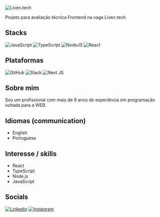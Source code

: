 ![Liven.tech](https://liven.tech/_next/image?url=%2Fimages%2Flogo-2x.png&w=256&q=75)

Projeto para avaliação técnica Frontend na vaga Liven.tech.

## Stacks

![JavaScript](https://img.shields.io/badge/javascript-%23323330.svg?style=for-the-badge&logo=javascript&logoColor=%23F7DF1E) ![TypeScript](https://img.shields.io/badge/typescript-%23007ACC.svg?style=for-the-badge&logo=typescript&logoColor=white) ![NodeJS](https://img.shields.io/badge/node.js-6DA55F?style=for-the-badge&logo=node.js&logoColor=white) ![React](https://img.shields.io/badge/react-%2320232a.svg?style=for-the-badge&logo=react&logoColor=%2361DAFB)

## Plataformas

![GitHub](https://img.shields.io/badge/github-%23121011.svg?style=for-the-badge&logo=github&logoColor=white) ![Slack](https://img.shields.io/badge/Slack-4A154B?style=for-the-badge&logo=slack&logoColor=white) ![Next JS](https://img.shields.io/badge/Next-black?style=for-the-badge&logo=next.js&logoColor=white) 

## Sobre mim
Sou um profissional com mais de 9 anos de experiência em programação voltada para a WEB.

## Idiomas (communication)
- English
- Portuguese

## Interesse / skills
- React
- TypeScript
- Node.js
- JavaScript

## Socials
[![Linkedin](https://img.shields.io/badge/LinkedIn-0077B5?style=for-the-badge&logo=linkedin&logoColor=white&link=https://www.linkedin.com/in/evertondev/)](https://www.linkedin.com/in/evertondev/)
[![Instagram](https://img.shields.io/badge/Instagram-E4405F?style=for-the-badge&logo=instagram&logoColor=white&link=instagram.com/everton.dev/)](https://www.instagram.com/everton_dev/)
